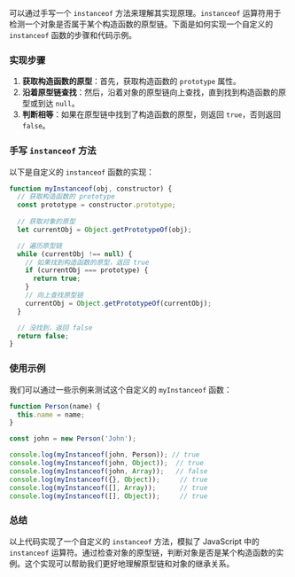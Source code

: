 可以通过手写一个 `instanceof` 方法来理解其实现原理。`instanceof` 运算符用于检测一个对象是否属于某个构造函数的原型链。下面是如何实现一个自定义的 `instanceof` 函数的步骤和代码示例。

### 实现步骤

1. **获取构造函数的原型**：首先，获取构造函数的 `prototype` 属性。
2. **沿着原型链查找**：然后，沿着对象的原型链向上查找，直到找到构造函数的原型或到达 `null`。
3. **判断相等**：如果在原型链中找到了构造函数的原型，则返回 `true`，否则返回 `false`。

### 手写 `instanceof` 方法

以下是自定义的 `instanceof` 函数的实现：

```javascript
function myInstanceof(obj, constructor) {
  // 获取构造函数的 prototype
  const prototype = constructor.prototype;
  
  // 获取对象的原型
  let currentObj = Object.getPrototypeOf(obj);

  // 遍历原型链
  while (currentObj !== null) {
    // 如果找到构造函数的原型，返回 true
    if (currentObj === prototype) {
      return true;
    }
    // 向上查找原型链
    currentObj = Object.getPrototypeOf(currentObj);
  }

  // 没找到，返回 false
  return false;
}
```

### 使用示例

我们可以通过一些示例来测试这个自定义的 `myInstanceof` 函数：

```javascript
function Person(name) {
  this.name = name;
}

const john = new Person('John');

console.log(myInstanceof(john, Person)); // true
console.log(myInstanceof(john, Object));  // true
console.log(myInstanceof(john, Array));   // false
console.log(myInstanceof({}, Object));     // true
console.log(myInstanceof([], Array));      // true
console.log(myInstanceof([], Object));     // true
```

### 总结

以上代码实现了一个自定义的 `instanceof` 方法，模拟了 JavaScript 中的 `instanceof` 运算符。通过检查对象的原型链，判断对象是否是某个构造函数的实例。这个实现可以帮助我们更好地理解原型链和对象的继承关系。